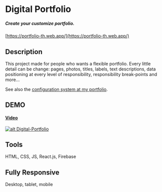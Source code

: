 # Digital Portfolio

##### Create your customize portfolio.

[https://portfolio-th.web.app/](https://portfolio-th.web.app/)

## Description

This project made for people who wants a flexible portfolio.
Every little detail can be change: pages, photos, titles, labels, text descriptions, data positioning at every level of responsibility, responsibility break-points and more...

See also the [configuration system at my portfolio](https://github.com/TamirHen-Portfolio/digital-portfolio-config).

## DEMO

#### [Video](https://youtu.be/6rg1IPFQnpM)

[![alt Digital-Portfolio](https://github.com/TamirHen-Portfolio/digital-portfolio/blob/main/images/portfolio-demo-img.png?raw=true)](https://youtu.be/6rg1IPFQnpM)

## Tools

HTML, CSS, JS, React.js, Firebase

## Fully Responsive

Desktop, tablet, mobile

